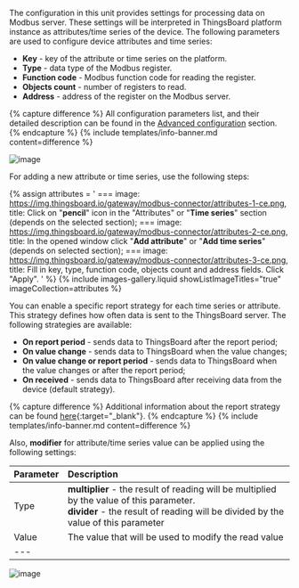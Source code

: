 The configuration in this unit provides settings for processing data on Modbus server. These settings will be 
interpreted in ThingsBoard platform instance as attributes/time series of the device. The following parameters are used 
to configure device attributes and time series:

- **Key** - key of the attribute or time series on the platform.
- **Type** - data type of the Modbus register.
- **Function code** - Modbus function code for reading the register.
- **Objects count** - number of registers to read.
- **Address** - address of the register on the Modbus server.

{% capture difference %}
All configuration parameters list, and their detailed description can be found in the 
[Advanced configuration](/docs/iot-gateway/config/modbus/#device-mapping) section.
{% endcapture %}
{% include templates/info-banner.md content=difference %}

![image](https://img.thingsboard.io/gateway/modbus-connector/attributes-and-timeseries-overview.png)

For adding a new attribute or time series, use the following steps:

{% assign attributes = '
    ===
        image: https://img.thingsboard.io/gateway/modbus-connector/attributes-1-ce.png,
        title: Click on "**pencil**" icon in the "Attributes" or "**Time series**" section (depends on the selected section);
    ===
        image: https://img.thingsboard.io/gateway/modbus-connector/attributes-2-ce.png,
        title: In the opened window click "**Add attribute**" or "**Add time series**" (depends on selected section);
    ===
        image: https://img.thingsboard.io/gateway/modbus-connector/attributes-3-ce.png,
        title: Fill in key, type, function code, objects count and address fields. Click "Apply".
'
%}
{% include images-gallery.liquid showListImageTitles="true" imageCollection=attributes %}

You can enable a specific report strategy for each time series or attribute. This strategy defines how often
data is sent to the ThingsBoard server. The following strategies are available:

- **On report period** - sends data to ThingsBoard after the report period;
- **On value change** - sends data to ThingsBoard when the value changes;
- **On value change or report period** - sends data to ThingsBoard when the value changes or after the report period;
- **On received** - sends data to ThingsBoard after receiving data from the device (default strategy).

{% capture difference %}
Additional information about the report strategy can be found [here](/docs/iot-gateway/features-overview/report-strategy){:target="_blank"}.
{% endcapture %}
{% include templates/info-banner.md content=difference %}

Also, **modifier** for attribute/time series value can be applied using the following settings:

| **Parameter** | **Description**                                                                                                                                                                  |
|:--------------|:---------------------------------------------------------------------------------------------------------------------------------------------------------------------------------|
| Type          | **multiplier** - the result of reading will be multiplied by the value of this parameter. <br>**divider** - the result of reading will be divided by the value of this parameter |
| Value         | The value that will be used to modify the read value                                                                                                                             | 
| ---           |                                                                                                                                                                                  |

![image](https://img.thingsboard.io/gateway/modbus-connector/modifier.png)
